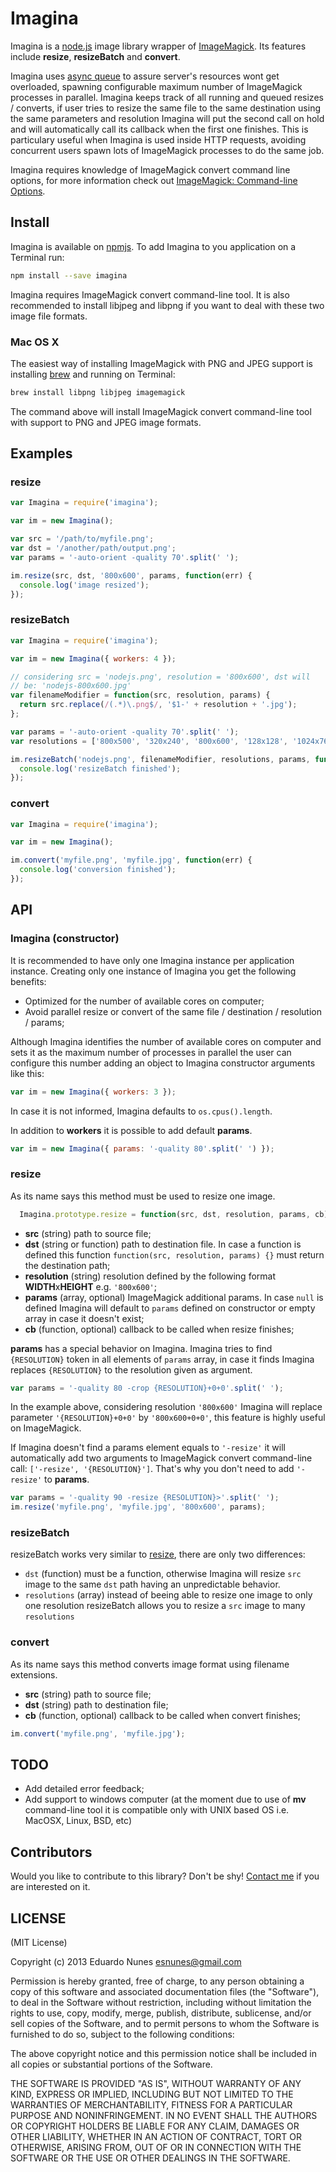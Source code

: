
# Imagina

Imagina is a [node.js](http://nodejs.org) image library wrapper of [ImageMagick](http://www.imagemagick.org/). Its features include **resize**, **resizeBatch** and **convert**.

Imagina uses [async queue](https://github.com/caolan/async#queue) to assure server's resources wont get overloaded, spawning configurable maximum number of ImageMagick processes in parallel. Imagina keeps track of all running and queued resizes / converts, if user tries to resize the same file to the same destination using the same parameters and resolution Imagina will put the second call on hold and will automatically call its callback when the first one finishes. This is particulary useful when Imagina is used inside HTTP requests, avoiding concurrent users spawn lots of ImageMagick processes to do the same job.

Imagina requires knowledge of ImageMagick convert command line options, for more information check out [ImageMagick: Command-line Options](http://www.imagemagick.org/script/command-line-options.php).

## Install

Imagina is available on [npmjs](https://npmjs.org/package/imagina). To add Imagina to you application on a Terminal run:
```bash 
npm install --save imagina
```

Imagina requires ImageMagick convert command-line tool. It is also recommended to install libjpeg and libpng if you want to deal with these two image file formats.

### Mac OS X
The easiest way of installing ImageMagick with PNG and JPEG support is installing [brew](http://brew.sh/) and running on Terminal:
```bash
brew install libpng libjpeg imagemagick
```
The command above will install ImageMagick convert command-line tool with support to PNG and JPEG image formats.

## Examples

### resize
```js
var Imagina = require('imagina');

var im = new Imagina();

var src = '/path/to/myfile.png';
var dst = '/another/path/output.png';
var params = '-auto-orient -quality 70'.split(' ');

im.resize(src, dst, '800x600', params, function(err) {
  console.log('image resized');
});
```

### resizeBatch
```js
var Imagina = require('imagina');

var im = new Imagina({ workers: 4 });

// considering src = 'nodejs.png', resolution = '800x600', dst will 
// be: 'nodejs-800x600.jpg'
var filenameModifier = function(src, resolution, params) {
  return src.replace(/(.*)\.png$/, '$1-' + resolution + '.jpg');  
};

var params = '-auto-orient -quality 70'.split(' ');
var resolutions = ['800x500', '320x240', '800x600', '128x128', '1024x768'];

im.resizeBatch('nodejs.png', filenameModifier, resolutions, params, function(err) {
  console.log('resizeBatch finished');
});
```

### convert
```js
var Imagina = require('imagina');

var im = new Imagina();

im.convert('myfile.png', 'myfile.jpg', function(err) {
  console.log('conversion finished');
});
```

## API

### Imagina (constructor)
It is recommended to have only one Imagina instance per application instance. Creating only one instance of Imagina you get the following benefits:

* Optimized for the number of available cores on computer;
* Avoid parallel resize or convert of the same file / destination / resolution / params;

Although Imagina identifies the number of available cores on computer and sets it as the maximum number of processes in parallel the user can configure this number adding an object to Imagina constructor arguments like this:
```js
var im = new Imagina({ workers: 3 });
```
In case it is not informed, Imagina defaults to ```os.cpus().length```.

In addition to **workers** it is possible to add default **params**.
```js
var im = new Imagina({ params: '-quality 80'.split(' ') });
```

### resize
As its name says this method must be used to resize one image.
```js
  Imagina.prototype.resize = function(src, dst, resolution, params, cb) {};
```

* **src** (string) path to source file;
* **dst** (string or function) path to destination file. In case a function is defined this function ```function(src, resolution, params) {}``` must return the destination path;
* **resolution** (string) resolution defined by the following format **WIDTH**x**HEIGHT** e.g. ```'800x600'```;
* **params** (array, optional) ImageMagick additional params. In case ```null``` is defined Imagina will default to ```params``` defined on constructor or empty array in case it doesn't exist;
* **cb** (function, optional) callback to be called when resize finishes;

**params** has a special behavior on Imagina. Imagina tries to find ```{RESOLUTION}``` token in all elements of ```params``` array, in case it finds Imagina replaces ```{RESOLUTION}``` to the resolution given as argument.
```js
var params = '-quality 80 -crop {RESOLUTION}+0+0'.split(' ');
```
In the example above, considering resolution ```'800x600'``` Imagina will replace parameter ```'{RESOLUTION}+0+0'``` by ```'800x600+0+0'```, this feature is highly useful on ImageMagick.

If Imagina doesn't find a params element equals to ```'-resize'``` it will automatically add two arguments to ImageMagick convert command-line call: ```['-resize', '{RESOLUTION}']```. That's why you don't need to add ```'-resize'``` to **params**.
```js
var params = '-quality 90 -resize {RESOLUTION}>'.split(' ');
im.resize('myfile.png', 'myfile.jpg', '800x600', params);
```

### resizeBatch
resizeBatch works very similar to [resize](#resize), there are only two differences: 

* ```dst``` (function) must be a function, otherwise Imagina will resize ```src``` image to the same ```dst``` path having an  unpredictable behavior.
* ```resolutions``` (array) instead of beeing able to resize one image to only one resolution resizeBatch allows you to resize a ```src``` image to many ```resolutions```

### convert
As its name says this method converts image format using filename extensions.

* **src** (string) path to source file;
* **dst** (string) path to destination file;
* **cb** (function, optional) callback to be called when convert finishes;

```js
im.convert('myfile.png', 'myfile.jpg');
```

## TODO
* Add detailed error feedback;
* Add support to windows computer (at the moment due to use of **mv** command-line tool it is compatible only with UNIX based OS i.e. MacOSX, Linux, BSD, etc)

## Contributors
Would you like to contribute to this library? Don't be shy! [Contact me](mailto:esnunes@gmail.com) if you are interested on it.

## LICENSE

(MIT License)

Copyright (c) 2013 Eduardo Nunes <esnunes@gmail.com>

Permission is hereby granted, free of charge, to any person obtaining a copy
of this software and associated documentation files (the "Software"), to deal
in the Software without restriction, including without limitation the rights
to use, copy, modify, merge, publish, distribute, sublicense, and/or sell
copies of the Software, and to permit persons to whom the Software is
furnished to do so, subject to the following conditions:

The above copyright notice and this permission notice shall be included in
all copies or substantial portions of the Software.

THE SOFTWARE IS PROVIDED "AS IS", WITHOUT WARRANTY OF ANY KIND, EXPRESS OR
IMPLIED, INCLUDING BUT NOT LIMITED TO THE WARRANTIES OF MERCHANTABILITY,
FITNESS FOR A PARTICULAR PURPOSE AND NONINFRINGEMENT. IN NO EVENT SHALL THE
AUTHORS OR COPYRIGHT HOLDERS BE LIABLE FOR ANY CLAIM, DAMAGES OR OTHER
LIABILITY, WHETHER IN AN ACTION OF CONTRACT, TORT OR OTHERWISE, ARISING FROM,
OUT OF OR IN CONNECTION WITH THE SOFTWARE OR THE USE OR OTHER DEALINGS IN
THE SOFTWARE.


